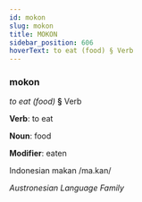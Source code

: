 ```yaml
---
id: mokon
slug: mokon
title: MOKON
sidebar_position: 606
hoverText: to eat (food) § Verb
---
```


### mokon

*to eat (food)* **§** Verb

**Verb**: to eat

**Noun**: food

**Modifier**: eaten

Indonesian makan /ma.kan/

*Austronesian Language Family*